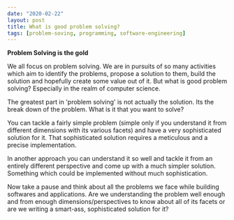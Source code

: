 ```yaml
---
date: "2020-02-22"
layout: post
title: What is good problem solving?
tags: [problem-soving, programming, software-engineering]
---
```


**Problem Solving is the gold**

We all focus on problem solving. We are in pursuits of so many activities which aim to identify the problems, propose a solution to them, build the solution and hopefully create some value out of it. But what is good problem solving? Especially in the realm of computer science.


The greatest part in 'problem solving' is not actually the solution. Its the break down of the problem. What is it that you want to solve? 


You can tackle a fairly simple problem (simple only if you understand it from different dimensions with its various facets) and have a very sophisticated solution for it. That sophisticated solution requires a meticulous and a precise implementation. 

In another approach you can understand it so well and tackle it from an entirely different perspective and come up with a much simpler solution. Something which could be implemented without much sophistication.

Now take a pause and think about all the problems we face while building softwares and applications. Are we understanding the problem well enough and from enough dimensions/perspectives to know about all of its facets or are we writing a smart-ass, sophisticated solution for it?
